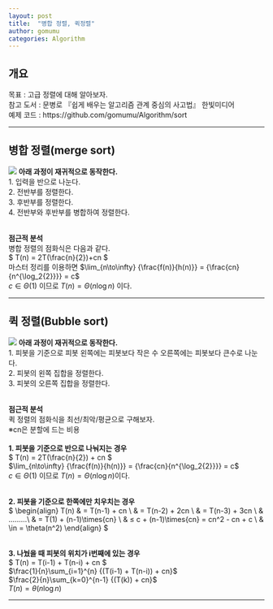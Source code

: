 ```yaml
---
layout: post
title:  "병합 정렬, 퀵정렬"
author: gomumu
categories: Algorithm
---
```

<h2 id="headings">개요</h2>
<p>
목표 : 고급 정렬에 대해 알아보자.<br>
참고 도서 : 문병로 『쉽게 배우는 알고리즘 관계 중심의 사고법』 한빛미디어<br>
예제 코드 : https://github.com/gomumu/Algorithm/sort
</p>
<hr>

<h2>병합 정렬(merge sort)</h2>
<p>
<img data-action="zoom" src='{{ "/assets/post/Merge-Sort-Steps.png" | relative_url }}' >
<b>아래 과정이 재귀적으로 동작한다.</b><br>
1. 입력을 반으로 나눈다.<br>
2. 전반부를 정렬한다.<br>
3. 후반부를 정렬한다.<br>
4. 전반부와 후반부를 병합하여 정렬한다.<br><br>

<b>점근적 분석</b><br>
병합 정렬의 점화식은 다음과 같다.<br>
$ T(n) = 2T(\frac{n}{2})+cn $<br>
마스터 정리를 이용하면 $\lim_{n\to\infty} {\frac{f(n)}{h(n)}} = {\frac{cn}{n^{\log_2{2}}}} = c$<br>
$c \in \Theta(1)$ 이므로 $T(n) = \Theta(n\log{n})$ 이다.<br>
</p>
<hr>

<h2>퀵 정렬(Bubble sort)</h2>
<p>
<img data-action="zoom" src='{{ "/assets/post/Quicksort.png" | relative_url }}' >
<b>아래 과정이 재귀적으로 동작한다.</b><br>
1. 피봇을 기준으로 피봇 왼쪽에는 피봇보다 작은 수 오른쪽에는 피봇보다 큰수로 나눈다.<br>
2. 피봇의 왼쪽 집합을 정렬한다.<br>
3. 피봇의 오른쪽 집합을 정렬한다.<br><br>

<b>점근적 분석</b><br>
퀵 정렬의 점화식을 최선/최악/평균으로 구해보자.<br>
※cn은 분할에 드는 비용<br><br>
<b>1. 피봇을 기준으로 반으로 나눠지는 경우</b><br>
$ T(n) = 2T(\frac{n}{2}) + cn $<br>
$\lim_{n\to\infty} {\frac{f(n)}{h(n)}} = {\frac{cn}{n^{\log_2{2}}}} = c$<br>
$c \in \Theta(1)$ 이므로 $T(n) = \Theta(n\log{n})$이다.<br><br>

<b>2. 피봇을 기준으로 한쪽에만 치우치는 경우</b><br>
$ \begin{align} T(n) & = T(n-1) + cn \\
& = T(n-2) + 2cn \\
& = T(n-3) + 3cn \\
& .........\\
& = T(1) + (n-1)\times{cn} \\
& ≤ c + (n-1)\times{cn} = cn^2 - cn + c \\
& \in = \theta(n^2)
\end{align} $<br><br>

<b>3. 나눴을 때 피봇의 위치가 i번째에 있는 경우</b><br>
$ T(n) = T(i-1) + T(n-i) + cn $<br>
$\frac{1}{n}\sum_{i=1}^{n} {(T(i-1) + T(n-i)) + cn}$<br>
$\frac{2}{n}\sum_{k=0}^{n-1} {(T(k)) + cn}$<br>
$T(n) = \theta(n\log{n})$<br>
</p>
<hr>



